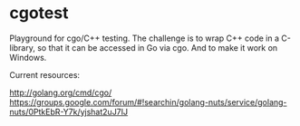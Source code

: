 cgotest
=======

Playground for cgo/C++ testing. The challenge is to wrap C++ code in a C-library, so that it can be accessed in Go via cgo. And to make it work on Windows.

Current resources:

http://golang.org/cmd/cgo/
https://groups.google.com/forum/#!searchin/golang-nuts/service/golang-nuts/0PtkEbR-Y7k/yjshat2uJ7IJ
